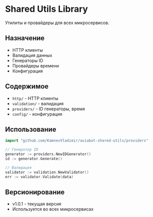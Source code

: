 # Shared Utils Library

Утилиты и провайдеры для всех микросервисов.

## Назначение

- HTTP клиенты
- Валидация данных
- Генераторы ID
- Провайдеры времени
- Конфигурация

## Содержимое

- `http/` - HTTP клиенты
- `validation/` - валидация
- `providers/` - ID генераторы, время
- `config/` - конфигурация

## Использование

```go
import "github.com/KamnevVladimir/aviabot-shared-utils/providers"

// Генератор ID
generator := providers.NewIDGenerator()
id := generator.Generate()

// Валидация
validator := validation.NewValidator()
err := validator.Validate(data)
```

## Версионирование

- v1.0.1 - текущая версия
- Используется во всех микросервисах
